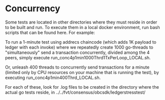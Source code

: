# Concurrency
Some tests are located in other directories where they must reside in order to be built and run.
To execute them in a local docker environment, run bash scripts that can be found here. For example:

To run a 1-minute test using addrecs chaincode (which adds 1K payload to ledger with each invoke)
where we repeatedly create 1000 go-threads to "simultaneously" send a transaction concurrently,
divided among the 4 peers, simply execute run_conc4p1min1000Thrd1TxPerLoop_LOCAL.sh.

Or, unleash 400 threads to concurrently send transactions for a minute (limited only by CPU resources
on your machine that is running the test), by executing run_conc4p1min400Thrd_LOCAL.sh.

For each of these, look for .log files to be created in the directory where the actual
go tests reside, in ../../fvt/consensus/obcsdk/ledgerstresstest/


